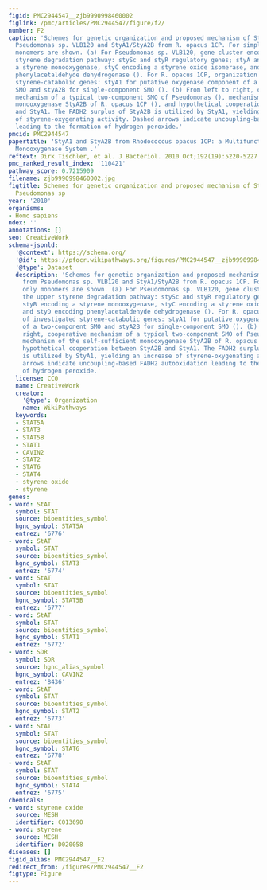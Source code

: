 ```yaml
---
figid: PMC2944547__zjb9990998460002
figlink: /pmc/articles/PMC2944547/figure/f2/
number: F2
caption: 'Schemes for genetic organization and proposed mechanism of StyA/StyB from
  Pseudomonas sp. VLB120 and StyA1/StyA2B from R. opacus 1CP. For simplicity, only
  monomers are shown. (a) For Pseudomonas sp. VLB120, gene cluster encoding the upper
  styrene degradation pathway: stySc and styR regulatory genes; styA and styB encoding
  a styrene monooxygenase, styC encoding a styrene oxide isomerase, and styD encoding
  phenylacetaldehyde dehydrogenase (). For R. opacus 1CP, organization of investigated
  styrene-catabolic genes: styA1 for putative oxygenase component of a two-component
  SMO and styA2B for single-component SMO (). (b) From left to right, cooperative
  mechanism of a typical two-component SMO of Pseudomonas (), mechanism of the self-sufficient
  monooxygenase StyA2B of R. opacus 1CP (), and hypothetical cooperation between StyA2B
  and StyA1. The FADH2 surplus of StyA2B is utilized by StyA1, yielding an increase
  of styrene-oxygenating activity. Dashed arrows indicate uncoupling-based FADH2 autooxidation
  leading to the formation of hydrogen peroxide.'
pmcid: PMC2944547
papertitle: 'StyA1 and StyA2B from Rhodococcus opacus 1CP: a Multifunctional Styrene
  Monooxygenase System .'
reftext: Dirk Tischler, et al. J Bacteriol. 2010 Oct;192(19):5220-5227.
pmc_ranked_result_index: '110421'
pathway_score: 0.7215909
filename: zjb9990998460002.jpg
figtitle: Schemes for genetic organization and proposed mechanism of StyA/StyB from
  Pseudomonas sp
year: '2010'
organisms:
- Homo sapiens
ndex: ''
annotations: []
seo: CreativeWork
schema-jsonld:
  '@context': https://schema.org/
  '@id': https://pfocr.wikipathways.org/figures/PMC2944547__zjb9990998460002.html
  '@type': Dataset
  description: 'Schemes for genetic organization and proposed mechanism of StyA/StyB
    from Pseudomonas sp. VLB120 and StyA1/StyA2B from R. opacus 1CP. For simplicity,
    only monomers are shown. (a) For Pseudomonas sp. VLB120, gene cluster encoding
    the upper styrene degradation pathway: stySc and styR regulatory genes; styA and
    styB encoding a styrene monooxygenase, styC encoding a styrene oxide isomerase,
    and styD encoding phenylacetaldehyde dehydrogenase (). For R. opacus 1CP, organization
    of investigated styrene-catabolic genes: styA1 for putative oxygenase component
    of a two-component SMO and styA2B for single-component SMO (). (b) From left to
    right, cooperative mechanism of a typical two-component SMO of Pseudomonas (),
    mechanism of the self-sufficient monooxygenase StyA2B of R. opacus 1CP (), and
    hypothetical cooperation between StyA2B and StyA1. The FADH2 surplus of StyA2B
    is utilized by StyA1, yielding an increase of styrene-oxygenating activity. Dashed
    arrows indicate uncoupling-based FADH2 autooxidation leading to the formation
    of hydrogen peroxide.'
  license: CC0
  name: CreativeWork
  creator:
    '@type': Organization
    name: WikiPathways
  keywords:
  - STAT5A
  - STAT3
  - STAT5B
  - STAT1
  - CAVIN2
  - STAT2
  - STAT6
  - STAT4
  - styrene oxide
  - styrene
genes:
- word: StAT
  symbol: STAT
  source: bioentities_symbol
  hgnc_symbol: STAT5A
  entrez: '6776'
- word: StAT
  symbol: STAT
  source: bioentities_symbol
  hgnc_symbol: STAT3
  entrez: '6774'
- word: StAT
  symbol: STAT
  source: bioentities_symbol
  hgnc_symbol: STAT5B
  entrez: '6777'
- word: StAT
  symbol: STAT
  source: bioentities_symbol
  hgnc_symbol: STAT1
  entrez: '6772'
- word: SDR
  symbol: SDR
  source: hgnc_alias_symbol
  hgnc_symbol: CAVIN2
  entrez: '8436'
- word: StAT
  symbol: STAT
  source: bioentities_symbol
  hgnc_symbol: STAT2
  entrez: '6773'
- word: StAT
  symbol: STAT
  source: bioentities_symbol
  hgnc_symbol: STAT6
  entrez: '6778'
- word: StAT
  symbol: STAT
  source: bioentities_symbol
  hgnc_symbol: STAT4
  entrez: '6775'
chemicals:
- word: styrene oxide
  source: MESH
  identifier: C013690
- word: styrene
  source: MESH
  identifier: D020058
diseases: []
figid_alias: PMC2944547__F2
redirect_from: /figures/PMC2944547__F2
figtype: Figure
---
```

